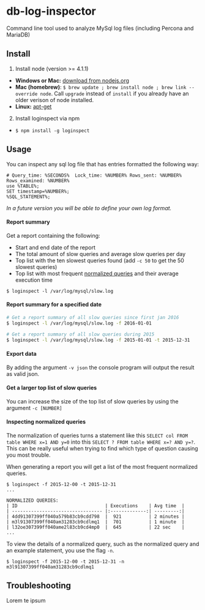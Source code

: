 # db-log-inspector
Command line tool used to analyze MySql log files (including Percona and MariaDB)

## Install

1. Install node (version >= 4.1.1)
  - **Windows or Mac:** [download from nodejs.org](https://nodejs.org/en/download/)
  - **Mac (homebrew)**: `$ brew update ; brew install node ; brew link --override node`. Call `upgrade` instead of `install` if you already have an older verison of node installed.
  - **Linux:** [apt-get](https://github.com/nodejs/node-v0.x-archive/wiki/Installing-Node.js-via-package-manager#debian-and-ubuntu-based-linux-distributions)

2. Install loginspect via npm
  - `$ npm install -g loginspect`

## Usage

You can inspect any sql log file that has entries formatted the following way:

```
# Query_time: %SECONDS%  Lock_time: %NUMBER% Rows_sent: %NUMBER%  Rows_examined: %NUMBER%
use %TABLE%;
SET timestamp=%NUMBER%;
%SQL_STATEMENT%;
``` 

*In a future version you will be able to define your own log format.*

#### Report summary

Get a report containing the following:
- Start and end date of the report
- The total amount of slow queries and average slow queries per day
- Top list with the ten slowest queries found (add `-c 50` to get the 50 slowest queries)
- Top list with most frequent [normalized queries](#inspecting-normalized-queries) and their average execution time

```
$ loginspect -l /var/log/mysql/slow.log
```

#### Report summary for a specified date

```bash
# Get a report summary of all slow queries since first jan 2016
$ loginspect -l /var/log/mysql/slow.log -f 2016-01-01

# Get a report summary of all slow queries during 2015
$ loginspect -l /var/log/mysql/slow.log -f 2015-01-01 -t 2015-12-31
```

#### Export data

By adding the argument `-v json` the console program will output the result as valid json.

#### Get a larger top list of slow queries

You can increase the size of the top list of slow queries by using the argument `-c [NUMBER]` 

#### Inspecting normalized queries

The normalization of queries turns a statement like this `SELECT col FROM table WHERE x=1 AND y=0` into this
`SELECT ? FROM table WHERE x=? AND y=?`. This can be really useful when trying to find which type of question
causing you most trouble.

When generating a report you will get a list of the most frequent normalized queries.

```
$ loginspect -f 2015-12-00 -t 2015-12-31
...

NORMALIZED QUERIES:
| ID                                | Executions    | Avg time  |
| --------------------------------- |:-------------:| ---------:|
| 4dd91307399ff040a579b83cb9cdd798  |  921          | 2 minutes |
| m3l91307399ff040am31283cb9cdlmq1  |  701          | 1 minute  |
| l32oe307399ff040ame2l83cb9cd4mp0  |  645          | 22 sec    |
...
```

To view the details of a normalized query, such as the normalized query and an example statement, you use the flag `-n`.

```
$ loginspect -f 2015-12-00 -t 2015-12-31 -n m3l91307399ff040am31283cb9cdlmq1
```

## Troubleshooting 

Lorem te ipsum



